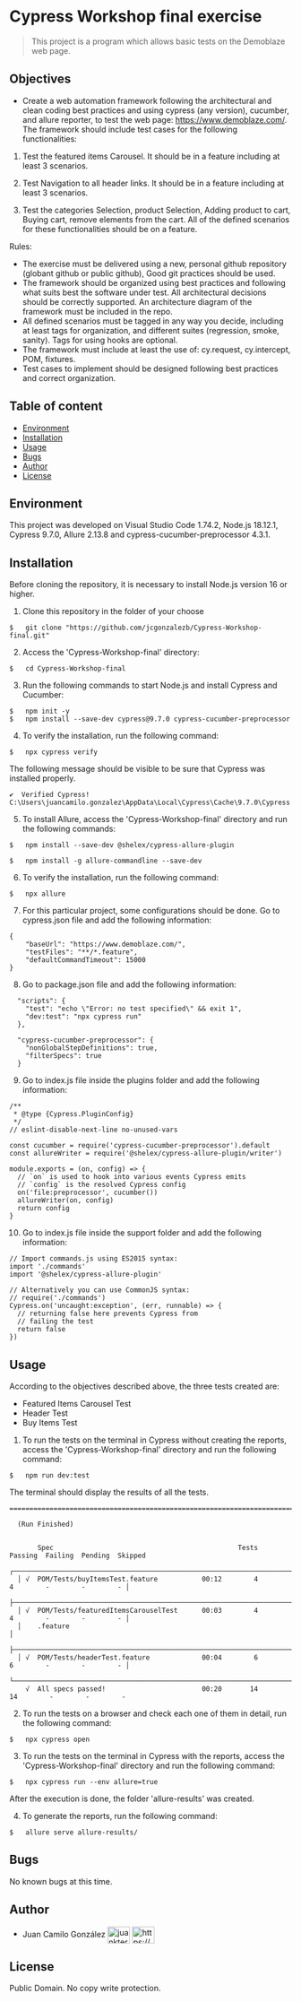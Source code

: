 # Cypress Workshop final exercise

> This project is a program which allows basic tests on the Demoblaze web page.

## Objectives

- Create a web automation framework following the architectural and
clean coding best practices and using cypress (any version), cucumber, and allure reporter, to test the web page: https://www.demoblaze.com/. The framework should include test cases for the following functionalities:

1. Test the featured items Carousel. It should be in a feature including at least 3 scenarios.

2. Test Navigation to all header links. It should be in a feature including at least 3
scenarios.

3. Test the categories Selection, product Selection, Adding product to cart, Buying cart,
remove elements from the cart. All of the defined scenarios for these functionalities should
be on a feature.

Rules:
- The exercise must be delivered using a new, personal github repository (globant github
or public github), Good git practices should be used.
- The framework should be organized using best practices and following what suits best the software under test. All architectural decisions should be correctly supported.
An architecture diagram of the framework must be included in the repo.
- All defined scenarios must be tagged in any way you decide, including at least tags for
organization, and different suites (regression, smoke, sanity). Tags for using hooks
are optional.
- The framework must include at least the use of: cy.request, cy.intercept, POM, fixtures.
- Test cases to implement should be designed following best practices and correct
organization.

## Table of content

* [Environment](#environment)
* [Installation](#installation)
* [Usage](#usage)
* [Bugs](#bugs)
* [Author](#author)
* [License](#license)

##  Environment
This project was developed on Visual Studio Code 1.74.2, Node.js 18.12.1, Cypress 9.7.0, Allure 2.13.8 and cypress-cucumber-preprocessor 4.3.1.

## Installation

Before cloning the repository, it is necessary to install Node.js version 16 or higher.

1. Clone this repository in the folder of your choose

```
$   git clone "https://github.com/jcgonzalezb/Cypress-Workshop-final.git"
```

2. Access the 'Cypress-Workshop-final' directory:

```
$   cd Cypress-Workshop-final
```

3. Run the following commands to start Node.js and install Cypress and Cucumber:

```
$   npm init -y
$   npm install --save-dev cypress@9.7.0 cypress-cucumber-preprocessor
```

4. To verify the installation, run the following command:

```
$   npx cypress verify
```

The following message should be visible to be sure that Cypress was installed properly.

```
✔  Verified Cypress! C:\Users\juancamilo.gonzalez\AppData\Local\Cypress\Cache\9.7.0\Cypress
```

5. To install Allure, access the 'Cypress-Workshop-final' directory and run the following commands:

```
$   npm install --save-dev @shelex/cypress-allure-plugin

$   npm install -g allure-commandline --save-dev
```

6. To verify the installation, run the following command:

```
$   npx allure
```

7. For this particular project, some configurations should be done. Go to cypress.json file and add the following information:

```
{
    "baseUrl": "https://www.demoblaze.com/",
    "testFiles": "**/*.feature",
    "defaultCommandTimeout": 15000
}
```

8. Go to package.json file and add the following information:

```
  "scripts": {
    "test": "echo \"Error: no test specified\" && exit 1",
    "dev:test": "npx cypress run"
  },
```

```
  "cypress-cucumber-preprocessor": {
    "nonGlobalStepDefinitions": true,
    "filterSpecs": true
  }
```

9. Go to index.js file inside the plugins folder and add the following information:

```
/**
 * @type {Cypress.PluginConfig}
 */
// eslint-disable-next-line no-unused-vars

const cucumber = require('cypress-cucumber-preprocessor').default
const allureWriter = require('@shelex/cypress-allure-plugin/writer')

module.exports = (on, config) => {
  // `on` is used to hook into various events Cypress emits
  // `config` is the resolved Cypress config
  on('file:preprocessor', cucumber())
  allureWriter(on, config)
  return config
}
```

10. Go to index.js file inside the support folder and add the following information:

```
// Import commands.js using ES2015 syntax:
import './commands'
import '@shelex/cypress-allure-plugin'

// Alternatively you can use CommonJS syntax:
// require('./commands')
Cypress.on('uncaught:exception', (err, runnable) => {
  // returning false here prevents Cypress from
  // failing the test
  return false
})

```

## Usage

According to the objectives described above, the three tests created are:

- Featured Items Carousel Test
- Header Test
- Buy Items Test

1. To run the tests on the terminal in Cypress without creating the reports, access the 'Cypress-Workshop-final' directory and run the following command:

```
$   npm run dev:test
```

The terminal should display the results of all the tests.

```
====================================================================================================

  (Run Finished)


       Spec                                              Tests  Passing  Failing  Pending  Skipped
  ┌────────────────────────────────────────────────────────────────────────────────────────────────┐
  │ √  POM/Tests/buyItemsTest.feature           00:12        4        4        -        -        - │
  ├────────────────────────────────────────────────────────────────────────────────────────────────┤
  │ √  POM/Tests/featuredItemsCarouselTest      00:03        4        4        -        -        - │
  │    .feature                                                                                    │
  ├────────────────────────────────────────────────────────────────────────────────────────────────┤
  │ √  POM/Tests/headerTest.feature             00:04        6        6        -        -        - │
  └────────────────────────────────────────────────────────────────────────────────────────────────┘
    √  All specs passed!                        00:20       14       14        -        -        -

```

2. To run the tests on a browser and check each one of them in detail, run the following command:

```
$   npx cypress open
```

3. To run the tests on the terminal in Cypress with the reports, access the 'Cypress-Workshop-final' directory and run the following command:

```
$   npx cypress run --env allure=true
```

After the execution is done, the folder 'allure-results' was created.

4. To generate the reports, run the following command:

```
$   allure serve allure-results/
```

## Bugs

No known bugs at this time.

## Author

- Juan Camilo González <a href="https://twitter.com/juankter" target="blank"><img align="center" src="https://raw.githubusercontent.com/rahuldkjain/github-profile-readme-generator/master/src/images/icons/Social/twitter.svg" alt="juankter" height="30" width="40" /></a>
  <a href="https://bit.ly/2MBNR0t" target="blank"><img align="center" src="https://raw.githubusercontent.com/rahuldkjain/github-profile-readme-generator/master/src/images/icons/Social/linked-in-alt.svg" alt="https://bit.ly/2mbnr0t" height="30" width="40" /></a>

## License

Public Domain. No copy write protection.